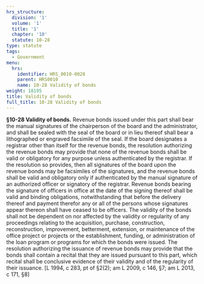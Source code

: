 ```yaml
---
hrs_structure:
  division: '1'
  volume: '1'
  title: '1'
  chapter: '10'
  statute: 10-28
type: statute
tags:
  - Government
menu:
  hrs:
    identifier: HRS_0010-0028
    parent: HRS0010
    name: 10-28 Validity of bonds
weight: 18195
title: Validity of bonds
full_title: 10-28 Validity of bonds
---
```

**§10-28 Validity of bonds.** Revenue bonds issued under this part shall bear the manual signatures of the chairperson of the board and the administrator, and shall be sealed with the seal of the board or in lieu thereof shall bear a lithographed or engraved facsimile of the seal. If the board designates a registrar other than itself for the revenue bonds, the resolution authorizing the revenue bonds may provide that none of the revenue bonds shall be valid or obligatory for any purpose unless authenticated by the registrar. If the resolution so provides, then all signatures of the board upon the revenue bonds may be facsimiles of the signatures, and the revenue bonds shall be valid and obligatory only if authenticated by the manual signature of an authorized officer or signatory of the registrar. Revenue bonds bearing the signature of officers in office at the date of the signing thereof shall be valid and binding obligations, notwithstanding that before the delivery thereof and payment therefor any or all of the persons whose signatures appear thereon shall have ceased to be officers. The validity of the bonds shall not be dependent on nor affected by the validity or regularity of any proceedings relating to the acquisition, purchase, construction, reconstruction, improvement, betterment, extension, or maintenance of the office project or projects or the establishment, funding, or administration of the loan program or programs for which the bonds were issued. The resolution authorizing the issuance of revenue bonds may provide that the bonds shall contain a recital that they are issued pursuant to this part, which recital shall be conclusive evidence of their validity and of the regularity of their issuance. [L 1994, c 283, pt of §2(2); am L 2009, c 146, §7; am L 2013, c 171, §8]